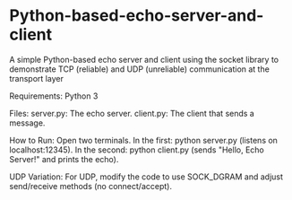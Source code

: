 # Python-based-echo-server-and-client
A simple Python-based echo server and client using the socket library to demonstrate TCP (reliable) and UDP (unreliable) communication at the transport layer

Requirements:
Python 3

Files:
server.py: The echo server.
client.py: The client that sends a message.

How to Run:
Open two terminals.
In the first: python server.py (listens on localhost:12345).
In the second: python client.py (sends "Hello, Echo Server!" and prints the echo).

UDP Variation:
For UDP, modify the code to use SOCK_DGRAM and adjust send/receive methods (no connect/accept).
